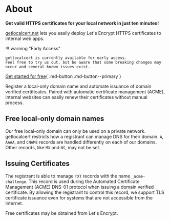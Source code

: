 # About

**Get valid HTTPS certificates for your local network in just ten minutes!**

[getlocalcert.net](https://getlocalcert.net) lets you easily deploy Let's Encrypt HTTPS certificates to internal web apps.

!!! warning "Early Access"
    
    getlocalcert is currently available for early access.
    Feel free to try us out, but be aware that some breaking changes may occur and several known issues exist.

[Get started for free](#){ .md-button .md-button--primary }

Register a local-only domain name and automate issuance of domain verified certificates.
Paired with automatic certificate management (ACME), internal websites can easily renew their certificates without manual process.

## Free local-only domain names

Our free local-only domain can only be used on a private network.
getlocalcert restricts how a registrant can manage DNS for their domain.
`A`, `AAAA`, and `CNAME` records are handled differently on each of our domains.
Other records, like `MX` and `NS`, may not be set.

## Issuing Certificates

The registrant is able to manage `TXT` records with the name `_acme-challenge`.
This record is used during the Automated Certificate Management (ACME) DNS-01 protocol when issuing a domain verified certificate.
By allowing the registrant to control this record, we support TLS certificate issuance even for systems that are not accessible from the Internet.

Free certificates may be obtained from Let's Encrypt.

